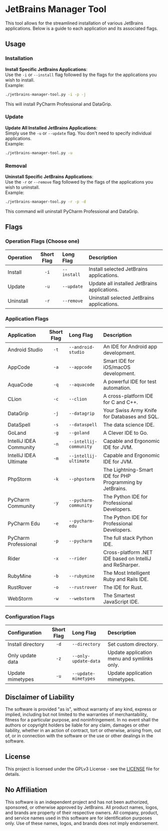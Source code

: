 # JetBrains Manager Tool

This tool allows for the streamlined installation of various JetBrains applications. Below is a guide to each application and its associated flags.
  
## Usage

### Installation

**Install Specific JetBrains Applications**:  
Use the `-i` or `--install` flag followed by the flags for the applications you wish to install.  
Example:  
   ```bash
   ./jetbrains-manager-tool.py -i -p -j
   ```
This will install PyCharm Professional and DataGrip.

### Update

**Update All Installed JetBrains Applications**:  
Simply use the `-u` or `--update` flag. You don't need to specify individual applications.  
Example:  
   ```bash
   ./jetbrains-manager-tool.py -u
   ```

### Removal
**Uninstall Specific JetBrains Applications**:  
Use the `-r` or `--remove` flag followed by the flags of the applications you wish to uninstall.  
Example:  
   ```bash
   ./jetbrains-manager-tool.py -r -p -d
   ```
This command will uninstall PyCharm Professional and DataGrip.
  
## Flags

### Operation Flags (Choose one)

| Operation                 | Short Flag | Long Flag                | Description                                               |
|:--------------------------|:----------:|:-------------------------|:----------------------------------------------------------|
| Install                   |    `-i`    | `--install`              | Install selected JetBrains applications.                  |
| Update                    |    `-u`    | `--update`               | Update all installed JetBrains applications.              |
| Uninstall                 |    `-r`    | `--remove`               | Uninstall selected JetBrains applications.                |

### Application Flags

| Application               | Short Flag | Long Flag                | Description                                               |
|:--------------------------|:----------:|:-------------------------|:----------------------------------------------------------|
| Android Studio            |    `-t`    | `--android-studio`       | An IDE for Android app development.                       |
| AppCode                   |    `-a`    | `--appcode`              | Smart IDE for iOS/macOS development.                      |
| AquaCode                  |    `-q`    | `--aquacode`             | A powerful IDE for test automation.                       |
| CLion                     |    `-c`    | `--clion`                | A cross-platform IDE for C and C++.                       |
| DataGrip                  |    `-j`    | `--datagrip`             | Your Swiss Army Knife for Databases and SQL.              |
| DataSpell                 |    `-s`    | `--dataspell`            | The data science IDE.                                     |
| GoLand                    |    `-g`    | `--goland`               | A Clever IDE to Go.                                       |
| IntelliJ IDEA Community   |    `-n`    | `--intellij-community`   | Capable and Ergonomic IDE for JVM.                        |
| IntelliJ IDEA Ultimate    |    `-m`    | `--intellij-ultimate`    | Capable and Ergonomic IDE for JVM.                        |
| PhpStorm                  |    `-k`    | `--phpstorm`             | The Lightning-Smart IDE for PHP Programming by JetBrains. |
| PyCharm Community         |    `-y`    | `--pycharm-community`    | The Python IDE for Professional Developers.               |
| PyCharm Edu               |    `-e`    | `--pycharm-edu`          | The Python IDE for Professional Developers.               |
| PyCharm Professional      |    `-p`    | `--pycharm`              | The full stack Python IDE.                                |
| Rider                     |    `-x`    | `--rider`                | Cross-platform .NET IDE based on IntelliJ and ReSharper.  |
| RubyMine                  |    `-b`    | `--rubymine`             | The Most Intelligent Ruby and Rails IDE.                  |
| RustRover                 |    `-o`    | `--rustrover`            | The IDE for Rust.                                         |
| WebStorm                  |    `-w`    | `--webstorm`             | The Smartest JavaScript IDE.                              |

### Configuration Flags

| Configuration             | Short Flag | Long Flag                | Description                                                |
|:--------------------------|:----------:|:-------------------------|:-----------------------------------------------------------|
| Install directory         |    `-d`    | `--directory`            | Set custom directory.                                      |
| Only update data          |    `-z`    | `--only-update-data`     | Update application menu and symlinks only.                 |
| Update mimetypes          |    `-u`    | `--update-mimetypes`     | Update application mimetypes.                              |
  
## Disclaimer of Liability

The software is provided "as is", without warranty of any kind, express or implied, including but not limited to the warranties of merchantability, fitness for a particular purpose, and noninfringement. In no event shall the authors or copyright holders be liable for any claim, damages or other liability, whether in an action of contract, tort or otherwise, arising from, out of, or in connection with the software or the use or other dealings in the software.
  
## License

This project is licensed under the GPLv3 License - see the [LICENSE](LICENSE) file for details.
  
## No Affiliation
  
This software is an independent project and has not been authorized, sponsored, or otherwise approved by JetBrains. All product names, logos, and brands are property of their respective owners. All company, product, and service names used in this software are for identification purposes only. Use of these names, logos, and brands does not imply endorsement.
